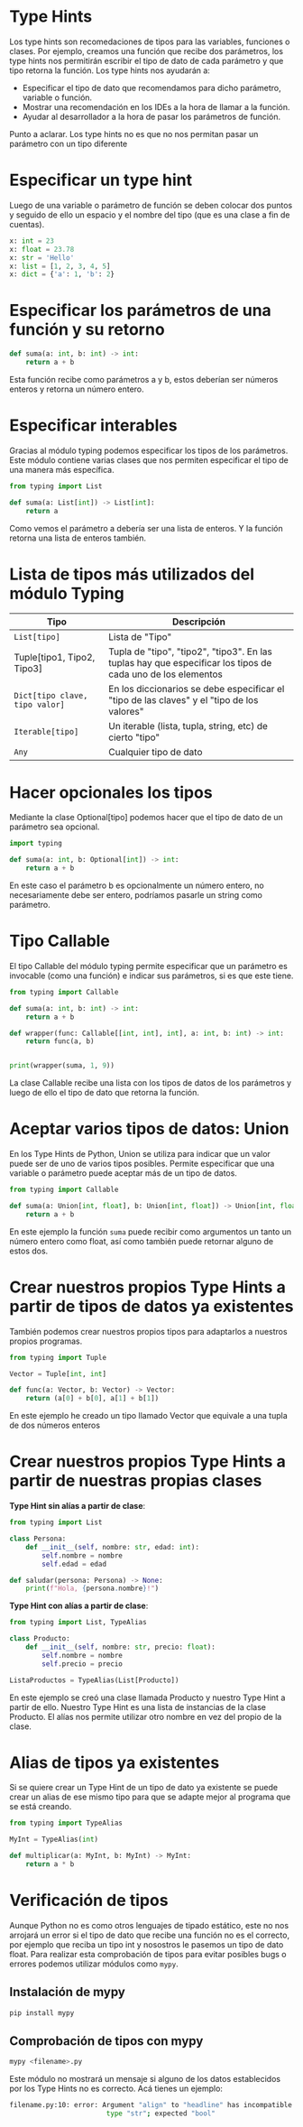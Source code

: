 # **Type Hints**

Los type hints son recomedaciones de tipos para las variables, funciones o clases. Por ejemplo, creamos una función que recibe dos parámetros, los type hints nos permitirán escribir el tipo de dato de cada parámetro y que tipo retorna la función. Los type hints nos ayudarán a:
* Especificar el tipo de dato que recomendamos para dicho parámetro, variable o función.
* Mostrar una recomendación en los IDEs a la hora de llamar a la función.
* Ayudar al desarrollador a la hora de pasar los parámetros de función.

Punto a aclarar. Los type hints no es que no nos permitan pasar un parámetro con un tipo diferente

# **Especificar un type hint**

Luego de una variable o parámetro de función se deben colocar dos puntos y seguido de ello un espacio y el nombre del tipo (que es una clase a fin de cuentas).

```python
x: int = 23
x: float = 23.78
x: str = 'Hello'
x: list = [1, 2, 3, 4, 5]
x: dict = {'a': 1, 'b': 2}
```

# **Especificar los parámetros de una función y su retorno**

```python
def suma(a: int, b: int) -> int:
    return a + b
```
Esta función recibe como parámetros a y b, estos deberían ser números enteros y retorna un número entero.

# Especificar interables

Gracias al módulo typing podemos especificar los tipos de los parámetros. Este módulo contiene varias clases que nos permiten especificar el tipo de una manera más específica.

```python
from typing import List

def suma(a: List[int]) -> List[int]:
    return a
```
Como vemos el parámetro a debería ser una lista de enteros. Y la función retorna una lista de enteros también.

# **Lista de tipos más utilizados del módulo Typing**

| **Tipo**                     | **Descripción**                                                                                             |
| ---------------------------- | ----------------------------------------------------------------------------------------------------------- |
| `List[tipo]`                   | Lista de "Tipo"                                                                                             |
| Tuple[tipo1, Tipo2, Tipo3]   | Tupla de "tipo", "tipo2", "tipo3". En las tuplas hay que especificar los tipos de cada uno de los elementos |
| `Dict[tipo clave, tipo valor]` | En los diccionarios se debe especificar el "tipo de las claves" y el "tipo de los valores"                  |
| `Iterable[tipo]`               | Un iterable (lista, tupla, string, etc) de cierto "tipo"                                                    |  |
| `Any`                          | Cualquier tipo de dato                                                                                      |

# **Hacer opcionales los tipos**

Mediante la clase Optional[tipo] podemos hacer que el tipo de dato de un parámetro sea opcional.

```python
import typing

def suma(a: int, b: Optional[int]) -> int:
    return a + b
```
En este caso el parámetro b es opcionalmente un número entero, no necesariamente debe ser entero, podríamos pasarle un string como parámetro.

# **Tipo Callable**

El tipo Callable del módulo typing permite especificar que un parámetro es invocable (como una función) e indicar sus parámetros, si es que este tiene.

```python
from typing import Callable

def suma(a: int, b: int) -> int:
    return a + b

def wrapper(func: Callable[[int, int], int], a: int, b: int) -> int:
    return func(a, b)


print(wrapper(suma, 1, 9))
```
La clase Callable recibe una lista con los tipos de datos de los parámetros y luego de ello el tipo de dato que retorna la función.

# **Aceptar varios tipos de datos: Union**

En los Type Hints de Python, Union se utiliza para indicar que un valor puede ser de uno de varios tipos posibles. Permite especificar que una variable o parámetro puede aceptar más de un tipo de datos.

```python
from typing import Callable

def suma(a: Union[int, float], b: Union[int, float]) -> Union[int, float]:
    return a + b
```
En este ejemplo la función `suma` puede recibir como argumentos un tanto un número entero como float, así como también puede retornar alguno de estos dos. 

# **Crear nuestros propios Type Hints a partir de tipos de datos ya existentes**

También podemos crear nuestros propios tipos para adaptarlos a nuestros propios programas.

```python
from typing import Tuple

Vector = Tuple[int, int]

def func(a: Vector, b: Vector) -> Vector:
    return (a[0] + b[0], a[1] + b[1])
```
En este ejemplo he creado un tipo llamado Vector que equivale a una tupla de dos números enteros

# **Crear nuestros propios Type Hints a partir de nuestras propias clases**

**Type Hint sin alías a partir de clase**:
```python
from typing import List

class Persona:
    def __init__(self, nombre: str, edad: int):
        self.nombre = nombre
        self.edad = edad

def saludar(persona: Persona) -> None:
    print(f"Hola, {persona.nombre}!")
```

**Type Hint con alías a partir de clase**:
```python
from typing import List, TypeAlias

class Producto:
    def __init__(self, nombre: str, precio: float):
        self.nombre = nombre
        self.precio = precio

ListaProductos = TypeAlias(List[Producto])
```
En este ejemplo se creó una clase llamada Producto y nuestro Type Hint a partir de ello. Nuestro Type Hint es una lista de instancias de la clase Producto. El alías nos permite utilizar otro nombre en vez del propio de la clase.

# **Alias de tipos ya existentes**

Si se quiere crear un Type Hint de un tipo de dato ya existente se puede crear un alias de ese mismo tipo para que se adapte mejor al programa que se está creando.

```python
from typing import TypeAlias

MyInt = TypeAlias(int)

def multiplicar(a: MyInt, b: MyInt) -> MyInt:
    return a * b
```

# **Verificación de tipos**

Aunque Python no es como otros lenguajes de tipado estático, este no nos arrojará un error si el tipo de dato que recibe una función no es el correcto, por ejemplo que reciba un tipo int y nosostros le pasemos un tipo de dato float. Para realizar esta comprobación de tipos para evitar posibles bugs o errores podemos utilizar módulos como `mypy`.

## **Instalación de mypy**
```bash
pip install mypy
```

## **Comprobación de tipos con mypy**
```bash
mypy <filename>.py
```

Este módulo no mostrará un mensaje si alguno de los datos establecidos por los Type Hints no es correcto. Acá tienes un ejemplo:
```bash
filename.py:10: error: Argument "align" to "headline" has incompatible
                        type "str"; expected "bool"
```


